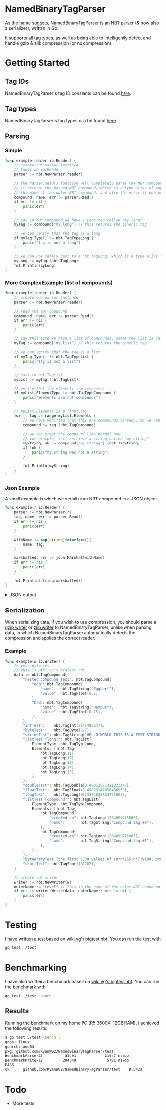 # NamedBinaryTagParser  
As the name suggets, NamedBinaryTagParser is an NBT parser (& now also a serializer), written in Go.

It supports all tag types, as well as being able to intelligently detect and handle gzip & zlib compression
(or no compression).

# Getting Started
## Tag IDs
NamedBinaryTagParser's tag ID constants can be found
[here](https://github.com/RyanW02/NamedBinaryTagParser/blob/master/nbt/tagid.go).

## Tag types
NamedBinaryTagParser's tag types can be found
[here](https://github.com/RyanW02/NamedBinaryTagParser/blob/master/nbt/tags.go).

## Parsing
### Simple
```go
func example(reader io.Reader) {
	// create our parser instance
	// takes an io.Reader
	parser := nbt.NewParser(reader)

	// the Parser.Read() function will completely parse the NBT compound provided from the reader
	// it returns the parsed NBT compound, which is a type alias of map[string]nbt.Tag,
	// the name of the outer NBT compound, and also the error if one occurred.
	compound, name, err := parser.Read()
	if err != nil {
		panic(err)
	}

	// say in our compound we have a Long tag called "my_long"
	myTag := compound["my_long"] // this returns the generic tag

	// we can verify that the tag is a long
	if myTag.Type() != nbt.TagTypeLong {
		panic("tag is not a long")
	}

	// we can now safely cast to a nbt.TagLong, which is a type alias for int64
	myLong := myTag.(nbt.TagLong)
	fmt.Println(myLong)
}
```

### More Complex Example (list of compounds)
```go
func example(reader io.Reader) {
	// create our parser instance
	parser := nbt.NewParser(reader)

	// read the NBT compound
	compound, name, err := parser.Read()
	if err != nil {
		panic(err)
	}

	// say this time we have a list of compounds, where the list is called "my_list"
	myTag := compound["my_list"] // this returns the generic tag

	// we can verify that the tag is a list
	if myTag.Type() != nbt.TagTypeList {
		panic("tag is not a list")
	}

	// cast to nbt.TagList
	myList := myTag.(nbt.TagList)

	// verify that the elements are compounds
	if myList.ElementType != nbt.TagTypeCompound {
		panic("elements are not compounds")
	}

	// myList.Elements is a []nbt.Tag
	for _, tag := range myList.Elements {
		// we have verified that they are compounds already, so we can cast without further checks
		compound := tag.(nbt.TagCompound)

		// we can treat the compound like normal now
		// for example, i'll retrieve a string called "my_string"
		myString, ok := compound["my_string"].(nbt.TagString)
		if !ok {
			panic("my_string was not a string")
		}

		fmt.Println(myString)
	}
}
```

### Json Example
A small example in which we serialize an NBT compound to a JSON object.
```go
func example(r io.Reader) {
	parser := nbt.NewParser(r)
	tag, name, err := parser.Read()
	if err != nil {
		panic(err)
	}

	withName := map[string]interface{}{
		name: tag,
	}

	marshalled, err := json.Marshal(withName)
	if err != nil {
		panic(err)
	}

	fmt.Println(string(marshalled))
}
```

<details>
    <summary>JSON output</summary>
    
    ````javascript
    {
    	"Level": {
    		"byteArrayTest (the first 1000 values of (n*n*255+n*7)%100, starting with n=0 (0, 62, 34, 16, 8, ...))": "",
    		"byteTest": 127,
    		"doubleTest": 0.4931287132182315,
    		"floatTest": 0.49823147,
    		"intTest": 2147483647,
    		"listTest (compound)": {
    			"ElementType": 10,
    			"Elements": [{
    				"created-on": 1264099775885,
    				"name": "Compound tag #0"
    			}, {
    				"created-on": 1264099775885,
    				"name": "Compound tag #1"
    			}]
    		},
    		"listTest (long)": {
    			"ElementType": 4,
    			"Elements": [11, 12, 13, 14, 15]
    		},
    		"longTest": 9223372036854775807,
    		"nested compound test": {
    			"egg": {
    				"name": "Eggbert",
    				"value": 0.5
    			},
    			"ham": {
    				"name": "Hampus",
    				"value": 0.75
    			}
    		},
    		"shortTest": 32767,
    		"stringTest": "HELLO WORLD THIS IS A TEST STRING ÅÄÖ!"
    	}
    }
    ````
</details>

## Serialization
When serializing data, if you wish to use compression, you should parse a [gzip writer](https://golang.org/pkg/compress/gzip/#Writer)
or [zlib writer](https://golang.org/pkg/compress/zlib/#Writer) to NamedBinaryTagParser, unlike when parsing data, in which
NamedBinaryTagParser automatically detects the compression and applies the correct reader.

### Example
```go
func example(w io.Writer) {
	// your data set
	// this is wiki.vg's bigtest.nbt
	data := nbt.TagCompound{
		"nested compound test": nbt.TagCompound{
			"egg": nbt.TagCompound{
				"name":  nbt.TagString("Eggbert"),
				"value": nbt.TagFloat(0.5),
			},
			"ham": nbt.TagCompound{
				"name":  nbt.TagString("Hampus"),
				"value": nbt.TagFloat(0.75),
			},
		},
		"intTest":    nbt.TagInt(2147483647),
		"byteTest":   nbt.TagByte(127),
		"stringTest": nbt.TagString("HELLO WORLD THIS IS A TEST STRING \xc3\x85\xc3\x84\xc3\x96!"),
		"listTest (long)": nbt.TagList{
			ElementType: nbt.TagTypeLong,
			Elements: []nbt.Tag{
				nbt.TagLong(11),
				nbt.TagLong(12),
				nbt.TagLong(13),
				nbt.TagLong(14),
				nbt.TagLong(15),
			},
		},
		"doubleTest": nbt.TagDouble(0.49312871321823148),
		"floatTest":  nbt.TagFloat(0.49823147058486938),
		"longTest":   nbt.TagLong(9223372036854775807),
		"listTest (compound)": nbt.TagList{
			ElementType: nbt.TagTypeCompound,
			Elements: []nbt.Tag{
				nbt.TagCompound{
					"created-on": nbt.TagLong(1264099775885),
					"name":       nbt.TagString("Compound tag #0"),
				},
				nbt.TagCompound{
					"created-on": nbt.TagLong(1264099775885),
					"name":       nbt.TagString("Compound tag #1"),
				},
			},
		},
		"byteArrayTest (the first 1000 values of (n*n*255+n*7)%100, starting with n=0 (0, 62, 34, 16, 8, ...))": nbt.TagByteArray(byteArrayTestData),
		"shortTest": nbt.TagShort(32767),
	}

	// create out writer
	writer := nbt.NewWriter(w)
	outerName := "Level" // this is the name of the outer NBT compound
	if err := writer.Write(data, outerName); err != nil {
		panic(err)
	}
}
```
  
# Testing  
I have written a test based on [wiki.vg's bigtest.nbt](https://wiki.vg/NBT#bigtest.nbt). You can run the test with
```bash
go test ./test
```

# Benchmarking
I have also written a benchmark based on [wiki.vg's bigtest.nbt](https://wiki.vg/NBT#bigtest.nbt). You can run the benchmark with
```bash
go test ./test -bench .
```

## Results
Running the benchmark on my home PC (R5 3600X, 12GB RAM), I achieved the following results:
```bash
$ go test ./test -bench .
goos: linux
goarch: amd64
pkg: github.com/RyanW02/NamedBinaryTagParser/test
BenchmarkParse-12          53491             21447 ns/op
BenchmarkWrite-12         204349              5781 ns/op
PASS
ok      github.com/RyanW02/NamedBinaryTagParser/test    8.542s
```

# Todo

 - More tests
